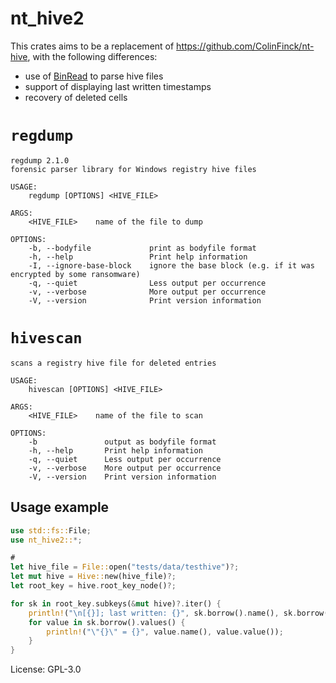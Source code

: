# nt_hive2

This crates aims to be a replacement of <https://github.com/ColinFinck/nt-hive>, with the following
differences:

 - use of [BinRead](https://docs.rs/binread/latest/binread/) to parse hive files
 - support of displaying last written timestamps
 - recovery of deleted cells

# `regdump`

```
regdump 2.1.0
forensic parser library for Windows registry hive files

USAGE:
    regdump [OPTIONS] <HIVE_FILE>

ARGS:
    <HIVE_FILE>    name of the file to dump

OPTIONS:
    -b, --bodyfile             print as bodyfile format
    -h, --help                 Print help information
    -I, --ignore-base-block    ignore the base block (e.g. if it was encrypted by some ransomware)
    -q, --quiet                Less output per occurrence
    -v, --verbose              More output per occurrence
    -V, --version              Print version information
```

# `hivescan`

```
scans a registry hive file for deleted entries

USAGE:
    hivescan [OPTIONS] <HIVE_FILE>

ARGS:
    <HIVE_FILE>    name of the file to scan

OPTIONS:
    -b               output as bodyfile format
    -h, --help       Print help information
    -q, --quiet      Less output per occurrence
    -v, --verbose    More output per occurrence
    -V, --version    Print version information
```

## Usage example

```rust
use std::fs::File;
use nt_hive2::*;

#
let hive_file = File::open("tests/data/testhive")?;
let mut hive = Hive::new(hive_file)?;
let root_key = hive.root_key_node()?;

for sk in root_key.subkeys(&mut hive)?.iter() {
    println!("\n[{}]; last written: {}", sk.borrow().name(), sk.borrow().timestamp());
    for value in sk.borrow().values() {
        println!("\"{}\" = {}", value.name(), value.value());
    }
}
```

License: GPL-3.0
